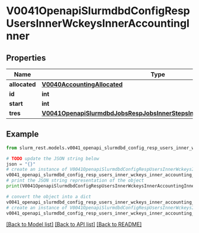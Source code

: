 # V0041OpenapiSlurmdbdConfigRespUsersInnerWckeysInnerAccountingInner


## Properties

Name | Type | Description | Notes
------------ | ------------- | ------------- | -------------
**allocated** | [**V0040AccountingAllocated**](V0040AccountingAllocated.md) |  | [optional] 
**id** | **int** |  | [optional] 
**start** | **int** |  | [optional] 
**tres** | [**V0041OpenapiSlurmdbdJobsRespJobsInnerStepsInnerTresRequestedMaxInner**](V0041OpenapiSlurmdbdJobsRespJobsInnerStepsInnerTresRequestedMaxInner.md) |  | [optional] 

## Example

```python
from slurm_rest.models.v0041_openapi_slurmdbd_config_resp_users_inner_wckeys_inner_accounting_inner import V0041OpenapiSlurmdbdConfigRespUsersInnerWckeysInnerAccountingInner

# TODO update the JSON string below
json = "{}"
# create an instance of V0041OpenapiSlurmdbdConfigRespUsersInnerWckeysInnerAccountingInner from a JSON string
v0041_openapi_slurmdbd_config_resp_users_inner_wckeys_inner_accounting_inner_instance = V0041OpenapiSlurmdbdConfigRespUsersInnerWckeysInnerAccountingInner.from_json(json)
# print the JSON string representation of the object
print(V0041OpenapiSlurmdbdConfigRespUsersInnerWckeysInnerAccountingInner.to_json())

# convert the object into a dict
v0041_openapi_slurmdbd_config_resp_users_inner_wckeys_inner_accounting_inner_dict = v0041_openapi_slurmdbd_config_resp_users_inner_wckeys_inner_accounting_inner_instance.to_dict()
# create an instance of V0041OpenapiSlurmdbdConfigRespUsersInnerWckeysInnerAccountingInner from a dict
v0041_openapi_slurmdbd_config_resp_users_inner_wckeys_inner_accounting_inner_from_dict = V0041OpenapiSlurmdbdConfigRespUsersInnerWckeysInnerAccountingInner.from_dict(v0041_openapi_slurmdbd_config_resp_users_inner_wckeys_inner_accounting_inner_dict)
```
[[Back to Model list]](../README.md#documentation-for-models) [[Back to API list]](../README.md#documentation-for-api-endpoints) [[Back to README]](../README.md)


